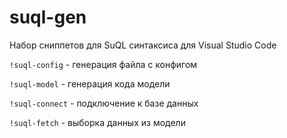# suql-gen

Набор сниппетов для SuQL синтаксиса для Visual Studio Code

`!suql-config` - генерация файла с конфигом

`!suql-model` - генерация кода модели

`!suql-connect` - подключение к базе данных

`!suql-fetch` - выборка данных из модели

